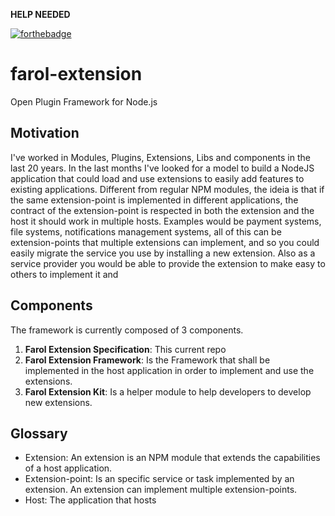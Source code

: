 **HELP NEEDED**

[![forthebadge](https://forthebadge.com/images/badges/made-with-javascript.svg)](https://forthebadge.com)

# farol-extension
Open Plugin Framework for Node.js

## Motivation

I've worked in Modules, Plugins, Extensions, Libs and components in the last 20 years. In the last months I've looked for a model to build a NodeJS application that could load and use extensions to easily add features to existing applications. Different from regular NPM modules, the ideia is that if the same extension-point is implemented in different applications, the contract of the extension-point is respected in both the extension and the host it should work in multiple hosts. Examples would be payment systems, file systems, notifications management systems, all of this can be extension-points that multiple extensions can implement, and so you could easily migrate the service you use by installing a new extension. Also as a service provider you would be able to provide the extension to make easy to others to implement it and 

## Components

The framework is currently composed of 3 components. 

1. **Farol Extension Specification**: This current repo
2. **Farol Extension Framework**: Is the Framework that shall be implemented in the host application in order to implement and use the extensions.
3. **Farol Extension Kit**: Is a helper module to help developers to develop new extensions.

## Glossary

- Extension: An extension is an NPM module that extends the capabilities of a host application.
- Extension-point: Is an specific service or task implemented by an extension. An extension can implement multiple extension-points.
- Host: The application that hosts

